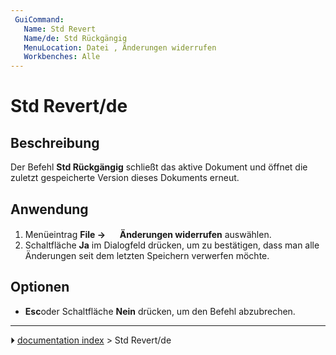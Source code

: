 ```yaml
---
 GuiCommand:
   Name: Std Revert
   Name/de: Std Rückgängig
   MenuLocation: Datei , Änderungen widerrufen
   Workbenches: Alle
---
```


# Std Revert/de



## Beschreibung

Der Befehl **Std Rückgängig** schließt das aktive Dokument und öffnet die zuletzt gespeicherte Version dieses Dokuments erneut.



## Anwendung

1.  Menüeintrag **File → <img src="images/Std_Revert.svg" width=16px> Änderungen widerrufen** auswählen.
2.  Schaltfläche **Ja** im Dialogfeld drücken, um zu bestätigen, dass man alle Änderungen seit dem letzten Speichern verwerfen möchte.



## Optionen

-    **Esc**oder Schaltfläche **Nein** drücken, um den Befehl abzubrechen.



---
⏵ [documentation index](../README.md) > Std Revert/de
